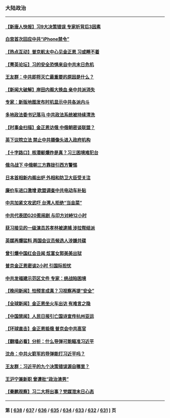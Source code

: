 ### 大陆政治
---
#### [【新唐人快报】习9大决策错误 专家析背后3因素](../../pages/ncid277/n14073363.md) 
#### [白宫首次回应中共“iPhone禁令”](../../pages/ncid277/n14073399.md) 
#### [【热点互动】普京航太中心见金正恩 习或睡不着](../../pages/ncid277/n14073309.md) 
#### [【菁英论坛】习的安全恐惧来自中共末日危机](../../pages/ncid277/n14073261.md) 
#### [王友群：中共即将灭亡最重要的原因是什么？](../../pages/ncid277/n14073339.md) 
#### [【新闻大破解】岸田内阁大换血 亲中共派消失](../../pages/ncid277/n14073125.md) 
#### [专家：新版地图发布时机显示中共各派内斗](../../pages/ncid277/n14073180.md) 
#### [多地政法委书记落马 中共政法系统被持续清洗](../../pages/ncid277/n14073247.md) 
#### [【时事金扫描】金正恩访俄 中俄朝密谈联盟？](../../pages/ncid277/n14073072.md) 
#### [英下议院立法 禁止中共摄像头进入政府机构](../../pages/ncid277/n14073162.md) 
#### [【十字路口】核潜艇爆炸是真？习三困境难犯台](../../pages/ncid277/n14073070.md) 
#### [俄乌战下 中俄朝三方靠拢引西方警惕](../../pages/ncid277/n14072607.md) 
#### [日本首相新内阁出炉 外相和防卫大臣受关注](../../pages/ncid277/n14073160.md) 
#### [廉价车进口激增 欧盟调查中共电动车补贴](../../pages/ncid277/n14073111.md) 
#### [中共加紧文攻武吓 台湾人拒绝“当韭菜”](../../pages/ncid277/n14073121.md) 
#### [中共代表团G20惹闹剧 与印方对峙12小时](../../pages/ncid277/n14072964.md) 
#### [获习接见的一级演员苏孝林被逮捕 涉拉帮结派](../../pages/ncid277/n14072923.md) 
#### [英媒再爆猛料 两国会议员候选人涉嫌共碟](../../pages/ncid277/n14072922.md) 
#### [曾引爆中国红会丑闻 炫富女郭美美出狱](../../pages/ncid277/n14072924.md) 
#### [普京金正恩密谈2小时 引国际担忧](../../pages/ncid277/n14072911.md) 
#### [中共发福建示范区文件 专家：统战陷困境](../../pages/ncid277/n14072738.md) 
#### [【晚间新闻】怕预言成真？习视察再提“安全”](../../pages/ncid277/n14072751.md) 
#### [【全球新闻】金正恩坐火车出访 有难言之隐](../../pages/ncid277/n14072752.md) 
#### [【中国禁闻】人民日报引亡国诗宣传杭州亚运](../../pages/ncid277/n14072189.md) 
#### [【环球直击】金正恩抵俄 普京会中共高官](../../pages/ncid277/n14072190.md) 
#### [【翻墙必看】分析：什么导弹可能瞄准习近平](../../pages/ncid277/n14072634.md) 
#### [沈舟：中共火箭军的导弹能打习近平吗？](../../pages/ncid277/n14072540.md) 
#### [王友群：习近平的九个决策错误源自哪里？](../../pages/ncid277/n14072494.md) 
#### [王沪宁兼新职 曾遭批“政治渣男”](../../pages/ncid277/n14072555.md) 
#### [【秦鹏观察】习二大将出事？党媒泄末日心态](../../pages/ncid277/n14072481.md) 

---
#### 第 [ [638](./638.md) / [637](./637.md) / [636](./636.md) / [635](./635.md) / [634](./634.md) / [633](./633.md) / [632](./632.md) / [631](./631.md) ] 页
